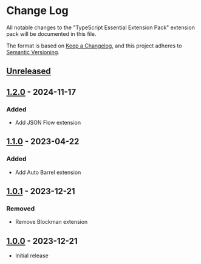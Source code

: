 # Change Log

All notable changes to the "TypeScript Essential Extension Pack" extension pack will be documented in this file.

The format is based on [Keep a Changelog](https://keepachangelog.com/en/1.0.0/),
and this project adheres to [Semantic Versioning](https://semver.org/spec/v2.0.0.html).

## [Unreleased]

## [1.2.0] - 2024-11-17

### Added

- Add JSON Flow extension

## [1.1.0] - 2023-04-22

### Added

- Add Auto Barrel extension

## [1.0.1] - 2023-12-21

### Removed

- Remove Blockman extension

## [1.0.0] - 2023-12-21

- Initial release

[unreleased]: https://github.com/ManuelGil/vscode-typescript-pack/compare/v1.1.0...HEAD
[1.2.0]: https://github.com/ManuelGil/vscode-typescript-pack/compare/v1.1.0...v1.2.0
[1.1.0]: https://github.com/ManuelGil/vscode-typescript-pack/compare/v1.0.1...v1.1.0
[1.0.1]: https://github.com/ManuelGil/vscode-typescript-pack/compare/v1.0.0...v1.0.1
[1.0.0]: https://github.com/ManuelGil/vscode-typescript-pack/releases/tag/v1.0.0
